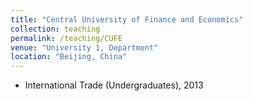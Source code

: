 ```yaml
---
title: "Central University of Finance and Economics"
collection: teaching
permalink: /teaching/CUFE
venue: "University 1, Department"
location: "Beijing, China"
---
```

* International Trade (Undergraduates), 2013
